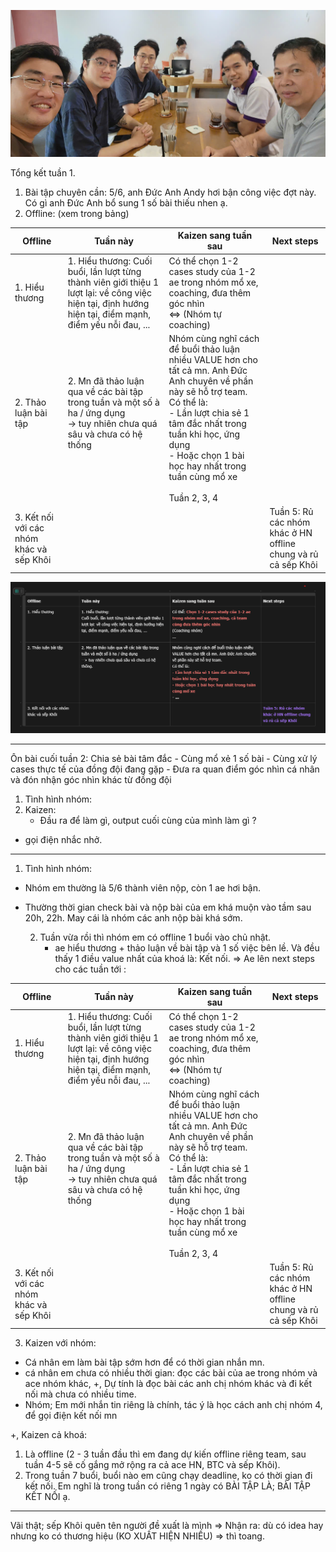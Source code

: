 ![](image/Pasted%20image%2020251019224908.png)

Tổng kết tuần 1. 

1. Bài tập chuyên cần: 5/6, anh Đức Anh Andy hơi bận công việc đợt này. Có gì anh Đức Anh bổ sung 1 số bài thiếu nhen ạ. 
2. Offline: (xem trong bảng)

| Offline                                  | Tuần này                                                                                                                                                    | Kaizen sang tuần sau                                                                                                                                                                                                                                                                    | Next steps                                                    |
| ---------------------------------------- | ----------------------------------------------------------------------------------------------------------------------------------------------------------- | --------------------------------------------------------------------------------------------------------------------------------------------------------------------------------------------------------------------------------------------------------------------------------------- | ------------------------------------------------------------- |
| 1. Hiểu thương<br>                       | 1. Hiểu thương: Cuối buổi, lần lượt từng thành viên giới thiệu 1 lượt lại: về công việc hiện tại, định hướng hiện tại, điểm mạnh, điểm yếu nỗi đau, ...<br> | Có thể chọn 1-2 cases study của 1-2 ae trong nhóm mổ xe, coaching, đưa thêm góc nhìn<br><=> (Nhóm tự coaching)                                                                                                                                                                          |                                                               |
| 2. Thảo luận bài tập<br><br>             | 2. Mn đã thảo luận qua về các bài tập trong tuần và một số à ha / ứng dụng<br>-> tuy nhiên chưa quá sâu và chưa có hệ thống<br><br>                         | Nhóm cùng nghĩ cách để buổi thảo luận nhiều VALUE hơn cho tất cả mn. Anh Đức Anh chuyên về phần này sẽ hỗ trợ team. <br>Có thể là: <br>- Lần lượt chia sẻ 1 tâm đắc nhất trong tuần khi học, ứng dụng <br>- Hoặc chọn 1 bài học hay nhất trong tuần cùng mổ xe <br><br>Tuần 2, 3, 4<br> |                                                               |
| 3. Kết nối với các nhóm khác và sếp Khôi |                                                                                                                                                             |                                                                                                                                                                                                                                                                                         | Tuần 5: Rủ các nhóm khác ở HN offline chung và rủ cả sếp Khôi |

![](image/Pasted%20image%2020251019231104.png)


---

Ôn bài cuối tuần 2: Chia sẻ bài tâm đắc - Cùng mổ xẻ 1 số bài - Cùng xử lý cases thực tế của đồng đội đang gặp - Đưa ra quan điểm góc nhìn cá nhân và đón nhận góc nhìn khác từ đồng đội


1. Tình hình nhóm: 
2. Kaizen: 
   - Đầu ra để làm gì, output cuối cùng của mình làm gì ? 
- gọi điện nhắc nhở. 


---
1. Tình hình nhóm: 
- Nhóm em thường là 5/6 thành viên nộp, còn 1 ae hơi bận. 
- Thường thời gian check bài và nộp bài của em khá muộn vào tầm sau 20h, 22h. 
  May cái là nhóm các anh nộp bài khá sớm. 
  
  2. Tuần vừa rồi thì nhóm em có offline 1 buổi vào chủ nhật. 
     - ae hiểu thương + thảo luận về bài tập và 1 số việc bên lề. Và đều thấy 1 điều value nhất của khoá là: Kết nối. 
=> Ae lên next steps cho các tuần tới : 

| Offline                                  | Tuần này                                                                                                                                                    | Kaizen sang tuần sau                                                                                                                                                                                                                                                                    | Next steps                                                    |
| ---------------------------------------- | ----------------------------------------------------------------------------------------------------------------------------------------------------------- | --------------------------------------------------------------------------------------------------------------------------------------------------------------------------------------------------------------------------------------------------------------------------------------- | ------------------------------------------------------------- |
| 1. Hiểu thương<br>                       | 1. Hiểu thương: Cuối buổi, lần lượt từng thành viên giới thiệu 1 lượt lại: về công việc hiện tại, định hướng hiện tại, điểm mạnh, điểm yếu nỗi đau, ...<br> | Có thể chọn 1-2 cases study của 1-2 ae trong nhóm mổ xe, coaching, đưa thêm góc nhìn<br><=> (Nhóm tự coaching)                                                                                                                                                                          |                                                               |
| 2. Thảo luận bài tập<br><br>             | 2. Mn đã thảo luận qua về các bài tập trong tuần và một số à ha / ứng dụng<br>-> tuy nhiên chưa quá sâu và chưa có hệ thống<br><br>                         | Nhóm cùng nghĩ cách để buổi thảo luận nhiều VALUE hơn cho tất cả mn. Anh Đức Anh chuyên về phần này sẽ hỗ trợ team. <br>Có thể là: <br>- Lần lượt chia sẻ 1 tâm đắc nhất trong tuần khi học, ứng dụng <br>- Hoặc chọn 1 bài học hay nhất trong tuần cùng mổ xe <br><br>Tuần 2, 3, 4<br> |                                                               |
| 3. Kết nối với các nhóm khác và sếp Khôi |                                                                                                                                                             |                                                                                                                                                                                                                                                                                         | Tuần 5: Rủ các nhóm khác ở HN offline chung và rủ cả sếp Khôi |


3. Kaizen với nhóm: 
- Cá nhân em làm bài tập sớm hơn để có thời gian nhắn mn. 
- cá nhân em chưa có nhiều thời gian: đọc các bài của ae trong nhóm và ace nhóm khác, 
  +, Dự tính là đọc bài các anh chị nhóm khác và đi kết nối mà chưa có nhiều time. 
- Nhóm; Em mới nhắn tin riêng là chính, tác ý là học cách anh chị nhóm 4, để gọi điện kết nối mn 

+, Kaizen cả khoá: 
1. Là offline (2 - 3 tuần đầu thì em đang dự kiến offline riêng team, sau tuần 4-5 sẽ cố gắng mở rộng ra cả ace HN, BTC và sếp Khôi). 
2. Trong tuần 7 buổi, buổi nào em cũng chạy deadline, ko có thời gian đi kết nối. Em nghĩ là trong tuần có riêng 1 ngày có BÀI TẬP LÀ; BÀI TẬP KẾT NỐI ạ. 

---
Vãi thật; sếp Khôi quên tên người đề xuất là mình => Nhận ra: dù có idea hay nhưng ko có thương hiệu (KO XUẤT HIỆN NHIỀU) => thì toang. 